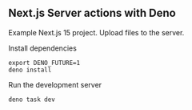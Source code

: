 ## Next.js Server actions with Deno

Example Next.js 15 project. Upload files to the server.

Install dependencies
```
export DENO_FUTURE=1
deno install
```

Run the development server
```
deno task dev
```

